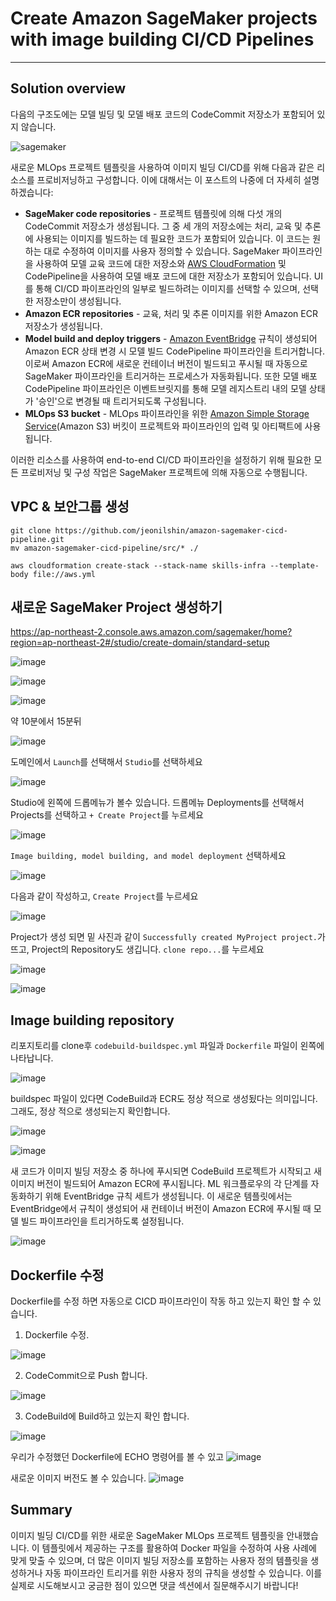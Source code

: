 # Create Amazon SageMaker projects with image building CI/CD Pipelines
---
## Solution overview
다음의 구조도에는 모델 빌딩 및 모델 배포 코드의 CodeCommit 저장소가 포함되어 있지 않습니다.

![sagemaker](https://github.com/jeonilshin/amazon-sagemaker-cicd-pipeline/assets/86287920/ed1f5c17-8163-4e5a-b99c-e137783e0441)

새로운 MLOps 프로젝트 템플릿을 사용하여 이미지 빌딩 CI/CD를 위해 다음과 같은 리소스를 프로비저닝하고 구성합니다. 이에 대해서는 이 포스트의 나중에 더 자세히 설명하겠습니다:

- **SageMaker code repositories** - 프로젝트 템플릿에 의해 다섯 개의 CodeCommit 저장소가 생성됩니다. 그 중 세 개의 저장소에는 처리, 교육 및 추론에 사용되는 이미지를 빌드하는 데 필요한 코드가 포함되어 있습니다. 이 코드는 원하는 대로 수정하여 이미지를 사용자 정의할 수 있습니다. SageMaker 파이프라인을 사용하여 모델 교육 코드에 대한 저장소와 [AWS CloudFormation] 및 CodePipeline을 사용하여 모델 배포 코드에 대한 저장소가 포함되어 있습니다. UI를 통해 CI/CD 파이프라인의 일부로 빌드하려는 이미지를 선택할 수 있으며, 선택한 저장소만이 생성됩니다.
- **Amazon ECR repositories** - 교육, 처리 및 추론 이미지를 위한 Amazon ECR 저장소가 생성됩니다.
- **Model build and deploy triggers** - [Amazon EventBridge] 규칙이 생성되어 Amazon ECR 상태 변경 시 모델 빌드 CodePipeline 파이프라인을 트리거합니다. 이로써 Amazon ECR에 새로운 컨테이너 버전이 빌드되고 푸시될 때 자동으로 SageMaker 파이프라인을 트리거하는 프로세스가 자동화됩니다. 또한 모델 배포 CodePipeline 파이프라인은 이벤트브릿지를 통해 모델 레지스트리 내의 모델 상태가 '승인'으로 변경될 때 트리거되도록 구성됩니다.
- **MLOps S3 bucket** - MLOps 파이프라인을 위한 [Amazon Simple Storage Service](Amazon S3) 버킷이 프로젝트와 파이프라인의 입력 및 아티팩트에 사용됩니다.

이러한 리소스를 사용하여 end-to-end CI/CD 파이프라인을 설정하기 위해 필요한 모든 프로비저닝 및 구성 작업은 SageMaker 프로젝트에 의해 자동으로 수행됩니다.

## VPC & 보안그룹 생성
```
git clone https://github.com/jeonilshin/amazon-sagemaker-cicd-pipeline.git
mv amazon-sagemaker-cicd-pipeline/src/* ./
```
```
aws cloudformation create-stack --stack-name skills-infra --template-body file://aws.yml
```

## 새로운 SageMaker Project 생성하기

https://ap-northeast-2.console.aws.amazon.com/sagemaker/home?region=ap-northeast-2#/studio/create-domain/standard-setup

![image](https://github.com/jeonilshin/amazon-sagemaker-cicd-pipeline/assets/86287920/317ad059-37de-4cdd-9ee8-c7115b2ea258)

![image](https://github.com/jeonilshin/amazon-sagemaker-cicd-pipeline/assets/86287920/dbc503a4-898b-4a77-a7bb-9a1b86f20463)

![image](https://github.com/jeonilshin/amazon-sagemaker-cicd-pipeline/assets/86287920/79f0af56-560a-49cb-acde-2c6772231100)

약 10분에서 15분뒤

![image](https://github.com/jeonilshin/amazon-sagemaker-cicd-pipeline/assets/86287920/8ea487a1-193b-42af-9b99-3043299a2a61)

도메인에서 ``` Launch ```를 선택해서 ``` Studio ```를 선택하세요

![image](https://github.com/jeonilshin/amazon-sagemaker-cicd-pipeline/assets/86287920/3a92acbf-0cd5-40f4-82bf-1ee8315acd9d)

Studio에 왼쪽에 드롭메뉴가 볼수 있습니다. 드롭메뉴 Deployments를 선택해서 Projects를 선택하고 ``` + Create Project ```를 누르세요

![image](https://github.com/jeonilshin/amazon-sagemaker-cicd-pipeline/assets/86287920/de7e14a1-59cb-4c1e-9338-bce572597766)

``` Image building, model building, and model deployment ``` 선택하세요

![image](https://github.com/jeonilshin/amazon-sagemaker-cicd-pipeline/assets/86287920/22b23311-4ed2-40a8-bc1a-7ebf915f3e2e)

다음과 같이 작성하고, ``` Create Project ```를 누르세요

![image](https://github.com/jeonilshin/amazon-sagemaker-cicd-pipeline/assets/86287920/839710e2-eba5-4b46-94a0-9d57b1bb5782)

Project가 생성 되면 밑 사진과 같이 ``` Successfully created MyProject project. ```가 뜨고, Project의 Repository도 생깁니다. ``` clone repo... ```를 누르세요

![image](https://github.com/jeonilshin/amazon-sagemaker-cicd-pipeline/assets/86287920/28c4a92e-2709-40aa-b2cd-732135d5143d)

![image](https://github.com/jeonilshin/amazon-sagemaker-cicd-pipeline/assets/86287920/ee3a0caa-9299-45e0-93bb-c18e0bb8be3f)

## Image building repository

리포지토리를 clone후 ``` codebuild-buildspec.yml ``` 파일과 ``` Dockerfile ``` 파일이 왼쪽에 나타납니다.

![image](https://github.com/jeonilshin/amazon-sagemaker-cicd-pipeline/assets/86287920/af701d3d-8c78-47e2-8bbc-edce11aaa6d8)

buildspec 파일이 있다면 CodeBuild과 ECR도 정상 적으로 생성됬다는 의미입니다. 그래도, 정상 적으로 생성되는지 확인합니다.

![image](https://github.com/jeonilshin/amazon-sagemaker-cicd-pipeline/assets/86287920/bc7a16a0-00f5-4909-b7f6-0f74980207d9)

![image](https://github.com/jeonilshin/amazon-sagemaker-cicd-pipeline/assets/86287920/d83c76cf-b54c-47b3-a72e-7539a0701575)

새 코드가 이미지 빌딩 저장소 중 하나에 푸시되면 CodeBuild 프로젝트가 시작되고 새 이미지 버전이 빌드되어 Amazon ECR에 푸시됩니다. ML 워크플로우의 각 단계를 자동화하기 위해 EventBridge 규칙 세트가 생성됩니다. 이 새로운 템플릿에서는 EventBridge에서 규칙이 생성되어 새 컨테이너 버전이 Amazon ECR에 푸시될 때 모델 빌드 파이프라인을 트리거하도록 설정됩니다.

![image](https://github.com/jeonilshin/amazon-sagemaker-cicd-pipeline/assets/86287920/eef1eedf-cab5-4e2f-8862-b5bb88193114)

## Dockerfile 수정

Dockerfile를 수정 하면 자동으로 CICD 파이프라인이 작동 하고 있는지 확인 할 수 있습니다.

1. Dockerfile 수정.

![image](https://github.com/jeonilshin/amazon-sagemaker-cicd-pipeline/assets/86287920/cb0896e5-2fec-4d08-9948-0b6d089b64d0)

2. CodeCommit으로 Push 합니다.

![image](https://github.com/jeonilshin/amazon-sagemaker-cicd-pipeline/assets/86287920/377c9937-ad4a-4da7-9af7-dac9c1e08f56)

3. CodeBuild에 Build하고 있는지 확인 합니다.

![image](https://github.com/jeonilshin/amazon-sagemaker-cicd-pipeline/assets/86287920/4e07960a-1ee1-46f7-86f5-18377737e70f)

우리가 수정했던 Dockerfile에 ECHO 명령어를 볼 수 있고
![image](https://github.com/jeonilshin/amazon-sagemaker-cicd-pipeline/assets/86287920/64bf2544-ebfa-4c5e-b26b-de45f4f9b0f8)

새로운 이미지 버전도 볼 수 있습니다.
![image](https://github.com/jeonilshin/amazon-sagemaker-cicd-pipeline/assets/86287920/5bbb3cf4-2734-4dca-8497-0956d1276067)

## Summary

이미지 빌딩 CI/CD를 위한 새로운 SageMaker MLOps 프로젝트 템플릿을 안내했습니다. 이 템플릿에서 제공하는 구조를 활용하여 Docker 파일을 수정하여 사용 사례에 맞게 맞출 수 있으며, 더 많은 이미지 빌딩 저장소를 포함하는 사용자 정의 템플릿을 생성하거나 자동 파이프라인 트리거를 위한 사용자 정의 규칙을 생성할 수 있습니다. 이를 실제로 시도해보시고 궁금한 점이 있으면 댓글 섹션에서 질문해주시기 바랍니다!

[AWS CloudFormation]: http://aws.amazon.com/cloudformation
[Amazon EventBridge]: https://docs.aws.amazon.com/eventbridge/latest/userguide/eb-what-is.html
[Amazon Simple Storage Service]: https://docs.aws.amazon.com/AmazonS3/latest/userguide/Welcome.html
